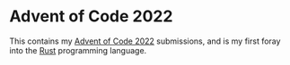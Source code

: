 # Advent of Code 2022

This contains my [Advent of Code 2022](https://adventofcode.com/2022) submissions,
and is my first foray into the [Rust](https://www.rust-lang.org/) programming language.
